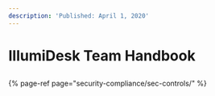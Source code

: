```yaml
---
description: 'Published: April 1, 2020'
---
```


# IllumiDesk Team Handbook

## 

{% page-ref page="security-compliance/sec-controls/" %}



